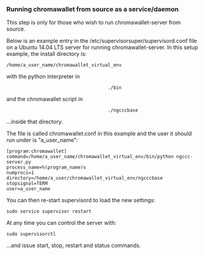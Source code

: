 ### Running chromawallet from source as a service/daemon

This step is only for those who wish to run chromawallet-server from source.


Below is an example entry in the /etc/supervisorsuper/supervisord.conf file on a Ubuntu 14.04 LTS server for running chromawallet-server. In this setup example, the install directory is:

    /home/a_user_name/chromawallet_virtual_env

with the python interpreter in

                                         ./bin

and the chromawallet script in

                                         ./ngcccbase

...inside that directory.

The file is called chromawallet.conf in this example and the user it should run under is "a_user_name":

    [program:chromawallet]
    command=/home/a_user_name/chromawallet_virtual_env/bin/python ngccc-server.py
    process_name=%(program_name)s
    numprocs=1
    directory=/home/a_user/chromawallet_virtual_env/ngcccbase
    stopsignal=TERM
    user=a_user_name



You can then re-start supervisord to load the new settings: 

    sudo service supervisor restart

At any time you can control the server with:

    sudo supervisorctl

...and issue start, stop, restart and status commands.
